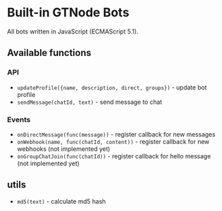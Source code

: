 # Built-in GTNode Bots
All bots written in JavaScript (ECMAScript 5.1).

## Available functions

### API
- `updateProfile({name, description, direct, groups})` - update bot profile
- `sendMessage(chatId, text)` - send message to chat

### Events
- `onDirectMessage(func(message))` - register callback for new messages
- `onWebhook(name, func(chatId, content))` - register callback for new webhooks (not implemented yet)
- `onGroupChatJoin(func(chatId))` - register callback for hello message (not implemented yet)

## utils
- `md5(text)` - calculate md5 hash
